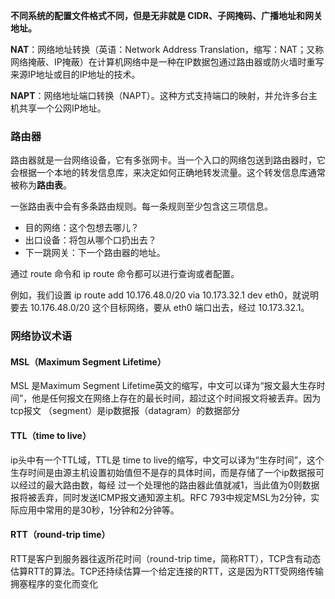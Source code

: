 **不同系统的配置文件格式不同，但是无非就是 CIDR、子网掩码、广播地址和网关地址。**

**NAT**：网络地址转换（英语：Network Address Translation，缩写：NAT；又称网络掩蔽、IP掩蔽）在计算机网络中是一种在IP数据包通过路由器或防火墙时重写来源IP地址或目的IP地址的技术。

**NAPT**：网络地址端口转换（NAPT）。这种方式支持端口的映射，并允许多台主机共享一个公网IP地址。

### 路由器
路由器就是一台网络设备，它有多张网卡。当一个入口的网络包送到路由器时，它会根据一个本地的转发信息库，来决定如何正确地转发流量。这个转发信息库通常被称为**路由表**。

一张路由表中会有多条路由规则。每一条规则至少包含这三项信息。

- 目的网络：这个包想去哪儿？
- 出口设备：将包从哪个口扔出去？
- 下一跳网关：下一个路由器的地址。

通过 route 命令和 ip route 命令都可以进行查询或者配置。

例如，我们设置 ip route add 10.176.48.0/20 via 10.173.32.1 dev eth0，就说明要去 10.176.48.0/20 这个目标网络，要从 eth0 端口出去，经过 10.173.32.1。

### 网络协议术语

#### MSL（Maximum Segment Lifetime）
MSL 是Maximum Segment Lifetime英文的缩写，中文可以译为“报文最大生存时间”，他是任何报文在网络上存在的最长时间，超过这个时间报文将被丢弃。因为tcp报文 （segment）是ip数据报（datagram）的数据部分

#### TTL（time to live）
ip头中有一个TTL域，TTL是 time to live的缩写，中文可以译为“生存时间”，这个生存时间是由源主机设置初始值但不是存的具体时间，而是存储了一个ip数据报可以经过的最大路由数，每经 过一个处理他的路由器此值就减1，当此值为0则数据报将被丢弃，同时发送ICMP报文通知源主机。RFC 793中规定MSL为2分钟，实际应用中常用的是30秒，1分钟和2分钟等。

#### RTT（round-trip time）
RTT是客户到服务器往返所花时间（round-trip time，简称RTT），TCP含有动态估算RTT的算法。TCP还持续估算一个给定连接的RTT，这是因为RTT受网络传输拥塞程序的变化而变化
